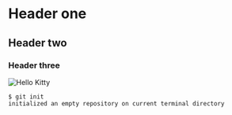 # Header one
## Header two
### Header three

![Hello Kitty](https://imgs.search.brave.com/gcYy4m1DzzFwZN9-lZV5Gr60JkpxeTNO8Km6rZTFUB0/rs:fit:500:0:0/g:ce/aHR0cHM6Ly9pLnBp/bmltZy5jb20vb3Jp/Z2luYWxzL2FlLzNl/LzljL2FlM2U5YzU1/ZmQzMzdkMGZiN2M0/NmFmYzU5OTJkYzY0/LmpwZw)

```
$ git init
initialized an empty repository on current terminal directory
```

